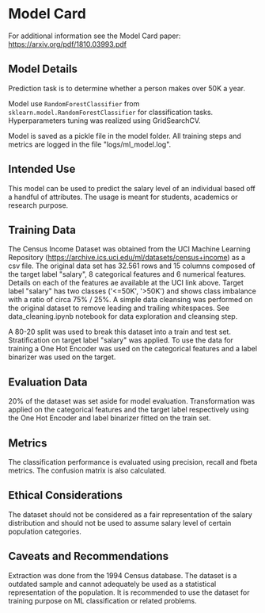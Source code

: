 # Model Card

For additional information see the Model Card paper: https://arxiv.org/pdf/1810.03993.pdf

## Model Details
Prediction task is to determine whether a person makes over 50K a year.

Model use `RandomForestClassifier` from `sklearn.model.RandomForestClassifier` for classification tasks.
Hyperparameters tuning was realized using GridSearchCV.

Model is saved as a pickle file in the model folder. All training steps and metrics are logged in the file "logs/ml_model.log".

## Intended Use
This model can be used to predict the salary level of an individual based off a handful of attributes. The usage is meant for students, academics or research purpose.


## Training Data
The Census Income Dataset was obtained from the UCI Machine Learning Repository (https://archive.ics.uci.edu/ml/datasets/census+income) as a csv file.
The original data set has 32.561 rows and 15 columns composed of the target label "salary", 8 categorical features and 6 numerical features.
Details on each of the features ae available at the UCI link above.
Target label "salary" has two classes ('<=50K', '>50K') and shows class imbalance with a ratio of circa 75% / 25%.
A simple data cleansing was performed on the original dataset to remove leading and trailing whitespaces. See data_cleaning.ipynb notebook for data exploration and cleansing step.

A 80-20 split was used to break this dataset into a train and test set. Stratification on target label "salary" was applied.
To use the data for training a One Hot Encoder was used on the categorical features and a label binarizer was used on the target.


## Evaluation Data
20% of the dataset was set aside for model evaluation.
Transformation was applied on the categorical features and the target label respectively using the One Hot Encoder and label binarizer fitted on the train set.

## Metrics
The classification performance is evaluated using precision, recall and fbeta metrics.
The confusion matrix is also calculated.


## Ethical Considerations
The dataset should not be considered as a fair representation of the salary distribution and should not be used to assume salary level of certain population categories.

## Caveats and Recommendations
Extraction was done from the 1994 Census database. The dataset is a outdated sample and cannot adequately be used as a statistical representation of the population. It is recommended to use the dataset for training purpose on ML classification or related problems. 